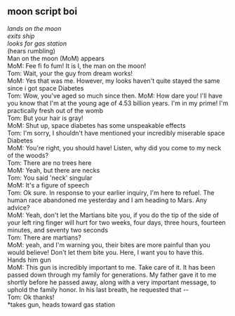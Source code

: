 ## moon script boi
*lands on the moon*\
*exits ship*\
*looks for gas station*\
(hears rumbling)\
Man on the moon (MoM) appears\
MoM: Fee fi fo fum! It is I, the man on the moon!\
Tom: Wait, your the guy from dream works!\
MoM: Yes that was me. However, my looks haven't quite stayed the same since i got space Diabetes\
Tom: Wow, you've aged so much since then.
MoM: How dare you! I'll have you know that I'm at the young age of 4.53 billion years. I'm in my prime! I'm practically fresh out of the womb\
Tom: But your hair is gray!\
MoM: Shut up, space diabetes has some unspeakable effects\
Tom: I'm sorry, I shouldn't have mentioned your incredibly miserable space Diabetes\
MoM: You're right, you should have! Listen, why did you come to my neck of the woods?\
Tom: There are no trees here\
MoM: Yeah, but there are necks\
Tom: You said 'neck' singular\
MoM: It's a figure of speech\
Tom: Ok sure. In response to your earlier inquiry, I'm here to refuel. The human race abandoned me yesterday and I am heading to Mars. Any advice?\
MoM: Yeah, don't let the Martians bite you, if you do the tip of the side of your left ring finger will hurt for two weeks, four days, three hours, fourteen minutes, and seventy two seconds\
Tom: There are martians?\
MoM: yeah, and I'm warning you, their bites are more painful than you would believe! Don't let them bite you. Here, I want you to have this.\
Hands him gun\
MoM: This gun is incredibly important to me. Take care of it. It has been passed down through my family for generations. My father gave it to me shortly before he passed away, along with a very important message, to uphold the family honor. In his last breath, he requested that --\
Tom: Ok thanks!\
*takes gun, heads toward gas station
